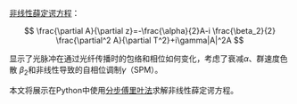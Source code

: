 [非线性薛定谔方程](https://https//en.wikipedia.org/wiki/Nonlinear_Schr%C3%B6dinger_equation)：

$$
\frac{\partial A}{\partial z}=-\frac{\alpha}{2}A-i \frac{\beta_2}{2} \frac{\partial^2 A}{\partial T^2}+i\gamma|A|^2A
$$

显示了光脉冲在通过光纤传播时的包络和相位如何变化，考虑了衰减$\alpha$、群速度色散 $\beta_2$和非线性导致的自相位调制$\gamma$（SPM）。

本文将展示在Python中使用[分步傅里叶法](https://en.wikipedia.org/wiki/Split-step_method)求解非线性薛定谔方程。
